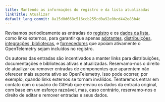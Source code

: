 ```yaml
---
title: Mantendo as informações do registro e da lista atualizadas
linkTitle: Atualizar
default_lang_commit: 8a15d0d668c516ccb255cd0a92e0bcd442e83b4d
---
```


Revisamos periodicamente as entradas do [registro](..) e os [dados da lista],
como links externos, para garantir que apenas [adotantes](../../adopters/),
[distribuições](../../distributions/),
[integrações, bibliotecas](../../integrations/), e
[fornecedores](../../vendors/) que apoiam ativamente o OpenTelemetry sejam
incluídos no registro.

Os autores das entradas são incentivados a manter links para distribuições,
documentações e bibliotecas ativas e atualizadas. Reservamo-nos o direito de
atualizar ou remover entradas de componentes que aparentem não oferecer mais
suporte ativo ao OpenTelemetry. Isso pode ocorrer, por exemplo, quando links
externos se tornam inválidos. Tentaremos entrar em contato com o usuário do
GitHub que enviou os dados da entrada original, com base em um esforço razoável,
mas, caso contrário, reservamo-nos o direito de editar e remover entradas e seus
dados.

[dados da lista]:
  https://github.com/open-telemetry/opentelemetry.io/tree/main/data/ecosystemy
